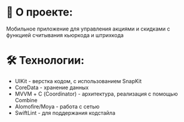# 🚀 **О проекте**:  
 Мобильное приложение для управления акциями и скидками с функцией считывания кьюркода и штрихкода

# 🛠 **Технологии**:
- UIKit - верстка кодом, с использованием SnapKit
- CoreData - хранение данных 
- MVVM + С (Coordinator) - архитектура, реализация с помощью Combine
- Alomofire/Moya - работа с сетью
- SwiftLint - для поддержания кодстайла
